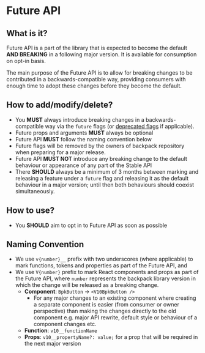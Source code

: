 # Future API

## What is it?

Future API is a part of the library that is expected to become the default **AND BREAKING** in a following major version. It is available for consumption on opt-in basis.

The main purpose of the Future API is to allow for breaking changes to be contributed in a backwards-compatible way, providing consumers with enough time to adopt these changes before they become the default.

## How to add/modify/delete?

* You **MUST** always introduce breaking changes in a backwards-compatible way via the `future` flags (or [deprecated flags](deprecated-api.md) if applicable).
* Future props and arguments **MUST** always be optional
* Future API **MUST** follow the naming convention below
* Future flags will be removed by the owners of backpack repository when preparing for a major release.
* Future API **MUST NOT** introduce any breaking change to the default behaviour or appearance of any part of the Stable API
* There **SHOULD** always be a minimum of 3 months between marking and releasing a feature under a `future` flag and releasing it as the default behaviour in a major version; until then both behaviours should coexist simultaneously.

## How to use?
* You **SHOULD** aim to opt in to Future API as soon as possible

## Naming Convention

* We use `v{number}__` prefix with two underscores (where applicable) to mark functions, tokens and properties as part of the Future API, and
* We use `V{number}` prefix to mark React components and props as part of the Future API, where `number` represents the backpack library version in which the change will be released as a breaking change.
    * **Component**: `BpkButton` -> `<V10BpkButton />`
        * For any major changes to an existing component where creating a separate component is easier (from consumer or owner perspective) than making the changes directly to the old component e.g. major API rewrite, default style or behaviour of a component changes etc.
    * **Function**: `v10__functionName`
    * **Props**: `v10__propertyName?: value;` for a prop that will be required in the next major version

